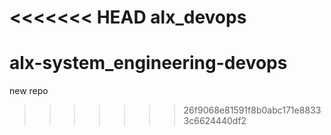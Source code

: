 <<<<<<< HEAD
alx_devops
=======
# alx-system_engineering-devops
new repo
>>>>>>> 26f9068e81591f8b0abc171e88333c6624440df2
